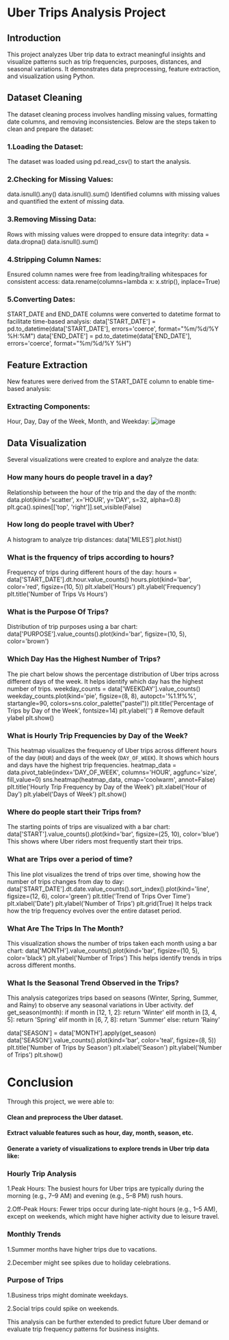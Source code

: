 # Uber Trips Analysis Project
## Introduction
This project analyzes Uber trip data to extract meaningful insights and visualize patterns such as trip frequencies, purposes, distances, and seasonal variations. It demonstrates data preprocessing, feature extraction, and visualization using Python.

## Dataset Cleaning
The dataset cleaning process involves handling missing values, formatting date columns, and removing inconsistencies. Below are the steps taken to clean and prepare the dataset:

### 1.Loading the Dataset:
The dataset was loaded using pd.read_csv() to start the analysis.

### 2.Checking for Missing Values:
data.isnull().any()
data.isnull().sum()
Identified columns with missing values and quantified the extent of missing data.

### 3.Removing Missing Data:
Rows with missing values were dropped to ensure data integrity:
data = data.dropna()
data.isnull().sum()

### 4.Stripping Column Names:
Ensured column names were free from leading/trailing whitespaces for consistent access:
data.rename(columns=lambda x: x.strip(), inplace=True)

### 5.Converting Dates:
START_DATE and END_DATE columns were converted to datetime format to facilitate time-based analysis:
data['START_DATE'] = pd.to_datetime(data['START_DATE'], errors='coerce', format="%m/%d/%Y %H:%M")
data['END_DATE'] = pd.to_datetime(data['END_DATE'], errors='coerce', format="%m/%d/%Y %H")

## Feature Extraction
New features were derived from the START_DATE column to enable time-based analysis:

### Extracting Components:
Hour, Day, Day of the Week, Month, and Weekday:
![image](https://github.com/user-attachments/assets/0245806c-3e00-481c-bb10-37c6239ec702)

## Data Visualization
Several visualizations were created to explore and analyze the data:

### How many hours do people travel in a day?
Relationship between the hour of the trip and the day of the month:
data.plot(kind='scatter', x='HOUR', y='DAY', s=32, alpha=0.8)
plt.gca().spines[['top', 'right']].set_visible(False)

### How long do people travel with Uber?
A histogram to analyze trip distances:
data['MILES'].plot.hist()

### What is the frquency of trips according to hours?
Frequency of trips during different hours of the day:
hours = data['START_DATE'].dt.hour.value_counts()
hours.plot(kind='bar', color='red', figsize=(10, 5))
plt.xlabel('Hours')
plt.ylabel('Frequency')
plt.title('Number of Trips Vs Hours')

### What is the Purpose Of Trips?
Distribution of trip purposes using a bar chart:
data['PURPOSE'].value_counts().plot(kind='bar', figsize=(10, 5), color='brown')

### Which Day Has the Highest Number of Trips?
The pie chart below shows the percentage distribution of Uber trips across different days of the week. 
It helps identify which day has the highest number of trips.
weekday_counts = data['WEEKDAY'].value_counts()
weekday_counts.plot(kind='pie', figsize=(8, 8), autopct='%1.1f%%', startangle=90, colors=sns.color_palette("pastel"))
plt.title('Percentage of Trips by Day of the Week', fontsize=14)
plt.ylabel('')  # Remove default ylabel
plt.show()

### What is Hourly Trip Frequencies by Day of the Week?
This heatmap visualizes the frequency of Uber trips across different hours of the day (`HOUR`) and days of the week (`DAY_OF_WEEK`). It shows which hours and days have the highest trip frequencies.
heatmap_data = data.pivot_table(index='DAY_OF_WEEK', columns='HOUR', aggfunc='size', fill_value=0)
sns.heatmap(heatmap_data, cmap='coolwarm', annot=False)
plt.title('Hourly Trip Frequency by Day of the Week')
plt.xlabel('Hour of Day')
plt.ylabel('Days of Week')
plt.show()

### Where do people start their Trips from?
The starting points of trips are visualized with a bar chart:
data['START'].value_counts().plot(kind='bar', figsize=(25, 10), color='blue')
This shows where Uber riders most frequently start their trips.

### What are Trips over a period of time?
This line plot visualizes the trend of trips over time, showing how the number of trips changes from day to day:
data['START_DATE'].dt.date.value_counts().sort_index().plot(kind='line', figsize=(12, 6), color='green')
plt.title('Trend of Trips Over Time')
plt.xlabel('Date')
plt.ylabel('Number of Trips')
plt.grid(True)
It helps track how the trip frequency evolves over the entire dataset period.

### What Are The Trips In The Month?
This visualization shows the number of trips taken each month using a bar chart:
data['MONTH'].value_counts().plot(kind='bar', figsize=(10, 5), color='black')
plt.ylabel('Number of Trips')
This helps identify trends in trips across different months.

### What Is the Seasonal Trend Observed in the Trips?
This analysis categorizes trips based on seasons (Winter, Spring, Summer, and Rainy) to observe any seasonal variations in Uber activity.
def get_season(month):
    if month in [12, 1, 2]:
        return 'Winter'
    elif month in [3, 4, 5]:
        return 'Spring'
    elif month in [6, 7, 8]:
        return 'Summer'
    else:
        return 'Rainy'

data['SEASON'] = data['MONTH'].apply(get_season)
data['SEASON'].value_counts().plot(kind='bar', color='teal', figsize=(8, 5))
plt.title('Number of Trips by Season')
plt.xlabel('Season')
plt.ylabel('Number of Trips')
plt.show()

# Conclusion
Through this project, we were able to:
#### Clean and preprocess the Uber dataset.
#### Extract valuable features such as hour, day, month, season, etc.
#### Generate a variety of visualizations to explore trends in Uber trip data like:

### Hourly Trip Analysis
1.Peak Hours: The busiest hours for Uber trips are typically during the morning (e.g., 7–9 AM) and evening (e.g., 5–8 PM) rush hours.

2.Off-Peak Hours: Fewer trips occur during late-night hours (e.g., 1–5 AM), except on weekends, which might have higher activity due to leisure travel.

### Monthly Trends
1.Summer months have higher trips due to vacations.

2.December might see spikes due to holiday celebrations.

### Purpose of Trips
1.Business trips might dominate weekdays.

2.Social trips could spike on weekends.

This analysis can be further extended to predict future Uber demand or evaluate trip frequency patterns for business insights.









